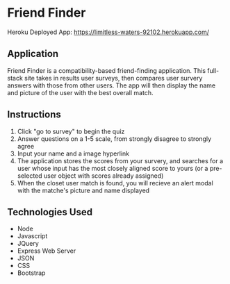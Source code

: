 # Friend Finder

Heroku Deployed App: https://limitless-waters-92102.herokuapp.com/

## Application
Friend Finder is a compatibility-based friend-finding application. This full-stack site takes in results user surveys, then compares user survery answers with those from other users. The app will then display the name and picture of the user with the best overall match.

## Instructions
1. Click "go to survey" to begin the quiz
2. Answer questions on a 1-5 scale, from strongly disagree to strongly agree
3. Input your name and a image hyperlink
4. The application stores the scores from your survery, and searches for a user whose input has the most closely aligned score to yours (or a pre-selected user object with scores already assigned)
5. When the closet user match is found, you will recieve an alert modal with the matche's picture and name displayed

## Technologies Used
- Node
- Javascript
- JQuery
- Express Web Server
- JSON
- CSS
- Bootstrap
